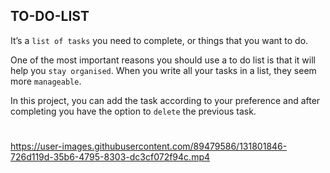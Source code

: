 ## TO-DO-LIST

It’s a `list of tasks` you need to complete, or things that you want to do. 

One of the most important reasons you should use a to do list is that it will help you `stay organised`. When you write all your tasks in a list, they seem more `manageable`.

In this project, you can add the task according to your preference and after completing you have the option to `delete` the previous task. 

#
https://user-images.githubusercontent.com/89479586/131801846-726d119d-35b6-4795-8303-dc3cf072f94c.mp4
